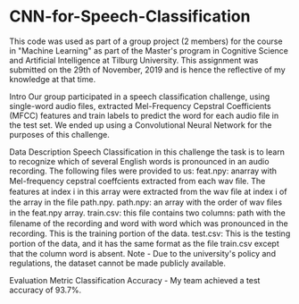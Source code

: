 # CNN-for-Speech-Classification
This code was used as part of a group project (2 members) for the course in "Machine Learning" as part of the Master's program in Cognitive Science and Artificial Intelligence at Tilburg University.
This assignment was submitted on the 29th of November, 2019 and is hence the reflective of my knowledge at that time.

Intro
Our group participated in a speech classification challenge, using single-word audio files, extracted Mel-Frequency Cepstral Coefficients (MFCC) features and train labels to predict the word for each audio file in the test set. We ended up using a Convolutional Neural Network for the purposes of this challenge.                                       

Data Description
Speech Classification in this challenge the task is to learn to recognize which of several English words is pronounced in an audio recording. The following files were provided to us:
feat.npy: anarray with Mel-frequency cepstral coeffcients extracted from each wav ﬁle. The features at index i in this array were extracted from the wav ﬁle at index i of the array in the ﬁle path.npy.
path.npy: an array with the order of wav ﬁles in the feat.npy array.
train.csv: this ﬁle contains two columns: path with the ﬁlename of the recording and word with word which was pronounced in the recording. This is the training portion of the data.
test.csv: This is the testing portion of the data, and it has the same format as the ﬁle train.csv except that the column word is absent.
Note - Due to the university's policy and regulations, the dataset cannot be made publicly available.

Evaluation Metric
Classification Accuracy - My team achieved a test accuracy of 93.7%.
